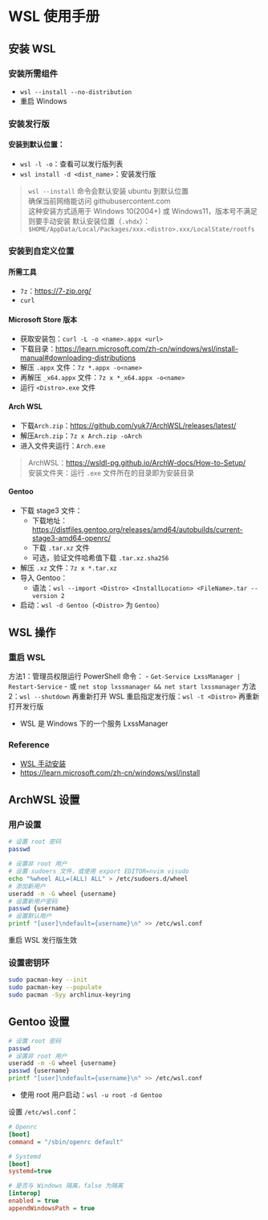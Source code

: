 # WSL 使用手册

## 安装 WSL

### 安装所需组件
- `wsl --install --no-distribution`
- 重启 Windows

### 安装发行版
#### 安装到默认位置：
- `wsl -l -o`：查看可以发行版列表
- `wsl install -d <dist_name>`：安装发行版

> `wsl --install` 命令会默认安装 ubuntu 到默认位置  
> 确保当前网络能访问 githubusercontent.com  
> 这种安装方式适用于 Windows 10(2004+) 或 Windows11，版本号不满足则要手动安装
> 默认安装位置（`.vhdx`）：`$HOME/AppData/Local/Packages/xxx.<distro>.xxx/LocalState/rootfs`

### 安装到自定义位置

#### 所需工具
- `7z`：<https://7-zip.org/>
- `curl`

#### Microsoft Store 版本
- 获取安装包：`curl -L -o <name>.appx <url>`
- 下载目录：<https://learn.microsoft.com/zh-cn/windows/wsl/install-manual#downloading-distributions>
- 解压 `.appx` 文件：`7z *.appx -o<name>`
- 再解压 `_x64.appx` 文件：`7z x *_x64.appx -o<name>`
- 运行 `<Distro>.exe` 文件

#### Arch WSL
- 下载`Arch.zip`：<https://github.com/yuk7/ArchWSL/releases/latest/>
- 解压`Arch.zip`：`7z x Arch.zip -oArch`
- 进入文件夹运行：`Arch.exe`

> ArchWSL：<https://wsldl-pg.github.io/ArchW-docs/How-to-Setup/>  
> 安装文件夹：运行 `.exe` 文件所在的目录即为安装目录

#### Gentoo
- 下载 stage3 文件：
    - 下载地址：<https://distfiles.gentoo.org/releases/amd64/autobuilds/current-stage3-amd64-openrc/>
    - 下载 `.tar.xz` 文件
    - 可选，验证文件哈希值下载 `.tar.xz.sha256`
- 解压 `.xz` 文件：`7z x *.tar.xz`
- 导入 Gentoo：
    - 语法：`wsl --import <Distro> <InstallLocation> <FileName>.tar --version 2`
- 启动：`wsl -d Gentoo`（`<Distro>` 为 `Gentoo`）

## WSL 操作

### 重启 WSL
方法1：管理员权限运行 PowerShell 命令：
    - `Get-Service LxssManager | Restart-Service`
    - 或 `net stop lxssmanager && net start lxssmanager`
方法2：`wsl --shutdown` 再重新打开 WSL
重启指定发行版：`wsl -t <Distro>` 再重新打开发行版

- WSL 是 Windows 下的一个服务 LxssManager


### Reference
- [WSL 手动安装](https://learn.microsoft.com/zh-cn/windows/wsl/install-manual)
- <https://learn.microsoft.com/zh-cn/windows/wsl/install>


## ArchWSL 设置

### 用户设置
```bash
# 设置 root 密码
passwd

# 设置非 root 用户
# 设置 sudoers 文件，或使用 export EDITOR=nvim visudo
echo "%wheel ALL=(ALL) ALL" > /etc/sudoers.d/wheel
# 添加新用户
useradd -m -G wheel {username}
# 设置新用户密码
passwd {username}
# 设置默认用户
printf "[user]\ndefault={username}\n" >> /etc/wsl.conf
```
重启 WSL 发行版生效

### 设置密钥环
```bash
sudo pacman-key --init
sudo pacman-key --populate
sudo pacman -Syy archlinux-keyring
```

## Gentoo 设置
```bash
# 设置 root 密码
passwd
# 设置非 root 用户
useradd -m -G wheel {username}
passwd {username}
printf "[user]\ndefault={username}\n" >> /etc/wsl.conf
```
- 使用 root 用户启动：`wsl -u root -d Gentoo`

设置 `/etc/wsl.conf`：
```ini
# Openrc
[boot]
command = "/sbin/openrc default"

# Systemd
[boot]
systemd=true

# 是否与 Windows 隔离，false 为隔离
[interop]
enabled = true
appendWindowsPath = true
```


